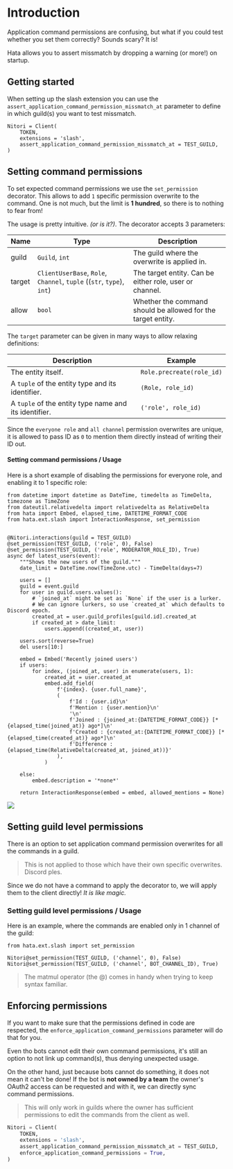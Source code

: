 # Introduction

Application command permissions are confusing, but what if you could test whether you set them correctly? Sounds scary?
It is!

Hata allows you to assert missmatch by dropping a warning (or more!) on startup.

## Getting started

When setting up the slash extension you can use the `assert_application_command_permission_missmatch_at` parameter to
define in which guild(s) you want to test missmatch.

```py3
Nitori = Client(
    TOKEN,
    extensions = 'slash',
    assert_application_command_permission_missmatch_at = TEST_GUILD,
)
```

## Setting command permissions

To set expected command permissions we use the `set_permission` decorator. This allows to add `1` specific permission
overwrite to the command. One is not much, but the limit is **1 hundred**, so there is to nothing to fear from!

The usage is pretty intuitive. *(or is it?)*. The decorator accepts 3 parameters:

| Name              | Type                                                                  | Description                                                   |
|-------------------|-----------------------------------------------------------------------|---------------------------------------------------------------|
| guild             | `Guild`, `int`                                                        | The guild where the overwrite is applied in.                  |
| target            | `ClientUserBase`, `Role`, `Channel`, `tuple` ((`str`, `type`), `int`) | The target entity. Can be either role, user or channel.       |
| allow             | `bool`                                                                | Whether the command should be allowed for the target entity.  |

The `target` parameter can be given in many ways to allow relaxing definitions:

| Description                                             | Example                   |
|---------------------------------------------------------|---------------------------|
| The entity itself.                                      | `Role.precreate(role_id)` |
| A `tuple` of the entity type and its identifier.        | `(Role, role_id)`         |
| A `tuple` of the entity type name and its identifier.   | `('role', role_id)`       |

Since the `everyone role` and `all channel` permission overwrites are unique, it is allowed to pass ID as `0` to
mention them directly instead of writing their ID out.

#### Setting command permissions / Usage

Here is a short example of disabling the permissions for everyone role, and enabling it to 1 specific role:

```py3
from datetime import datetime as DateTime, timedelta as TimeDelta, timezone as TimeZone
from dateutil.relativedelta import relativedelta as RelativeDelta
from hata import Embed, elapsed_time, DATETIME_FORMAT_CODE
from hata.ext.slash import InteractionResponse, set_permission


@Nitori.interactions(guild = TEST_GUILD)
@set_permission(TEST_GUILD, ('role', 0), False)
@set_permission(TEST_GUILD, ('role', MODERATOR_ROLE_ID), True)
async def latest_users(event):
    """Shows the new users of the guild."""
    date_limit = DateTime.now(TimeZone.utc) - TimeDelta(days=7)
    
    users = []
    guild = event.guild
    for user in guild.users.values():
        # `joined_at` might be set as `None` if the user is a lurker.
        # We can ignore lurkers, so use `created_at` which defaults to Discord epoch.
        created_at = user.guild_profiles[guild.id].created_at
        if created_at > date_limit:
            users.append((created_at, user))
    
    users.sort(reverse=True)
    del users[10:]
    
    embed = Embed('Recently joined users')
    if users:
        for index, (joined_at, user) in enumerate(users, 1):
            created_at = user.created_at
            embed.add_field(
                f'{index}. {user.full_name}',
                (
                    f'Id : {user.id}\n'
                    f'Mention : {user.mention}\n'
                    '\n'
                    f'Joined : {joined_at:{DATETIME_FORMAT_CODE}} [*{elapsed_time(joined_at)} ago*]\n'
                    f'Created : {created_at:{DATETIME_FORMAT_CODE}} [*{elapsed_time(created_at)} ago*]\n'
                    f'Difference : {elapsed_time(RelativeDelta(created_at, joined_at))}'
                ),
            )
    
    else:
        embed.description = '*none*'
    
    return InteractionResponse(embed = embed, allowed_mentions = None)
```

![](assets/slash_0021.png)

## Setting guild level permissions

There is an option to set application command permission overwrites for all the commands in a guild.

> This is not applied to those which have their own specific overwrites. Discord ples.

Since we do not have a command to apply the decorator to, we will apply them to the client directly!
*It is like magic.*

### Setting guild level permissions / Usage

Here is an example, where the commands are enabled only in 1 channel of the guild:

```py3
from hata.ext.slash import set_permission

Nitori@set_permission(TEST_GUILD, ('channel', 0), False)
Nitori@set_permission(TEST_GUILD, ('channel', BOT_CHANNEL_ID), True)
```

> The matmul operator (the @) comes in handy when trying to keep syntax familiar.

## Enforcing permissions

If you want to make sure that the permissions defined in code are respected, the
`enforce_application_command_permissions` parameter will do that for you.

Even tho bots cannot edit their own command permissions, it's still an option to not link up command(s), thus denying
unexpected usage.

On the other hand, just because bots cannot do something, it does not mean it can't be done! If the bot is
**not owned by a team** the owner's OAuth2 access can be requested and with it, we can directly sync command permissions.

> This will only work in guilds where the owner has sufficient permissions to edit the commands from the client as well. 

```py
Nitori = Client(
    TOKEN,
    extensions = 'slash',
    assert_application_command_permission_missmatch_at = TEST_GUILD,
    enforce_application_command_permissions = True,
)
```
